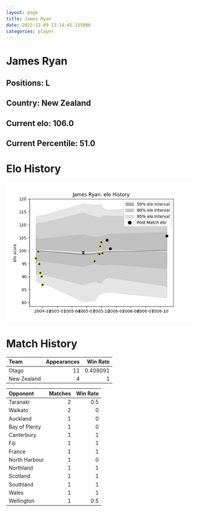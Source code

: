 ```yaml
---  
layout: page  
title: James Ryan  
date: 2022-12-09 13:14:45.155006  
categories: player  
---
```

# James Ryan

## Positions: L

## Country: New Zealand

## Current elo: 106.0

## Current Percentile: 51.0

# Elo History


![elo history](history_JamesRyan.png)
# Match History


| Team        |   Appearances |   Win Rate |
|:------------|--------------:|-----------:|
| Otago       |            11 |   0.409091 |
| New Zealand |             4 |   1        |

| Opponent      |   Matches |   Win Rate |
|:--------------|----------:|-----------:|
| Taranaki      |         2 |        0.5 |
| Waikato       |         2 |        0   |
| Auckland      |         1 |        0   |
| Bay of Plenty |         1 |        0   |
| Canterbury    |         1 |        1   |
| Fiji          |         1 |        1   |
| France        |         1 |        1   |
| North Harbour |         1 |        0   |
| Northland     |         1 |        1   |
| Scotland      |         1 |        1   |
| Southland     |         1 |        1   |
| Wales         |         1 |        1   |
| Wellington    |         1 |        0.5 |